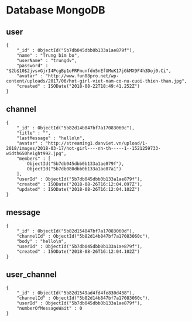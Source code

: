 # Database MongoDB

## user

    {
        "_id" : ObjectId("5b7db045dbb0b133a1ae879f"),
        "name" : "Trung bim bo",
        "userName" : "trungdv",
        "password" : "$2b$10$2jvsvGjrI4PcgBp1oFRFmunfdn5nEfUMuK17jGkMX9F4h3Doj0.Ci",
        "avatar" : "http://www.fun88pro.net/wp-content/uploads/2017/06/hot-girl-viet-nam-co-nu-cuoi-thien-than.jpg",
        "created" : ISODate("2018-08-22T18:49:41.252Z")
    }

## channel

    {
        "_id" : ObjectId("5b82d14b847bf7a17083060c"),
        "title" : "",
        "lastMessage" : "hello\n",
        "avatar" : "http://streaming1.danviet.vn/upload/1-2018/images/2018-03-17/hot-girl----nh-th-----1--1521259733-width650height992.jpg",
        "members" : [ 
            ObjectId("5b7db045dbb0b133a1ae879f"), 
            ObjectId("5b7db080dbb0b133a1ae87a1")
        ],
        "userId" : ObjectId("5b7db045dbb0b133a1ae879f"),
        "created" : ISODate("2018-08-26T16:12:04.097Z"),
        "updated" : ISODate("2018-08-26T16:12:04.102Z")
    }

## message

    {
        "_id" : ObjectId("5b82d154847bf7a17083060d"),
        "channelId" : ObjectId("5b82d14b847bf7a17083060c"),
        "body" : "hello\n",
        "userId" : ObjectId("5b7db045dbb0b133a1ae879f"),
        "created" : ISODate("2018-08-26T16:12:04.102Z")
    }

## user_channel

    {
        "_id" : ObjectId("5b82d1549ad4fd4fe830d438"),
        "channelId" : ObjectId("5b82d14b847bf7a17083060c"),
        "userId" : ObjectId("5b7db045dbb0b133a1ae879f"),
        "numberOfMessageWait" : 0
    }
